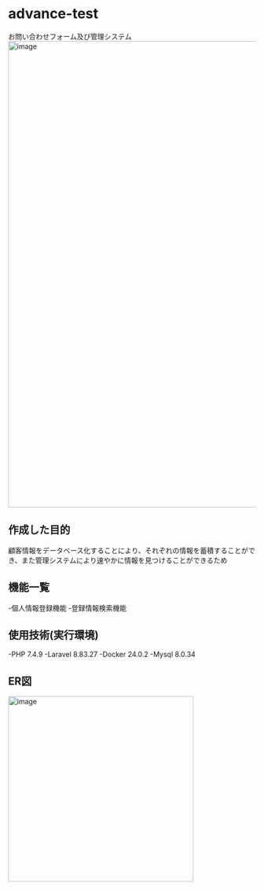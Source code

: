 # advance-test
お問い合わせフォーム及び管理システム
<img width="948" alt="image" src="https://github.com/sakurav12vsnr/advance-test/assets/138364593/7c268960-079c-4914-9db6-7ce607cabd44">

## 作成した目的
顧客情報をデータベース化することにより、それぞれの情報を蓄積することができ、また管理システムにより速やかに情報を見つけることができるため

## 機能一覧
-個人情報登録機能
-登録情報検索機能

## 使用技術(実行環境)
-PHP 7.4.9
-Laravel 8.83.27
-Docker 24.0.2
-Mysql 8.0.34

## ER図
<img width="377" alt="image" src="https://github.com/sakurav12vsnr/advance-test/assets/138364593/e37f309b-0991-4399-9545-0afb87344d08">



